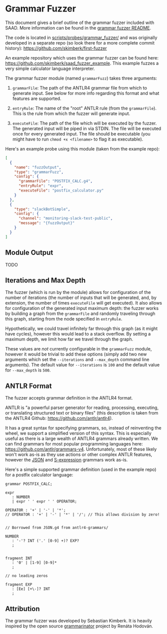 # Grammar Fuzzer

This document gives a brief outline of the grammar fuzzer included with SAAD. More information can be found in the [grammar fuzzer README](../scripts/probes/grammar_fuzzer/README.md).

The code is located in [scripts/probes/grammar_fuzzer/](../scripts/probes/grammar_fuzzer/) and was originally developed in a separate repo (so look there for a more complete commit history): https://github.com/skimberk/first-fuzzer

An example repository which uses the grammar fuzzer can be found here: https://github.com/skimberk/saad_fuzzer_example. This example fuzzes a very simple calculator language interpreter.

The grammar fuzzer module (named `grammarFuzz`) takes three arguments:

1. `grammarFile`: The path of the ANTLR4 grammar file from which to generate input. See below for more info regarding this format and what features are supported.

2. `entryRule`: The name of the "root" ANTLR rule (from the `grammarFile`). This is the rule from which the fuzzer will generate input.

3. `executeFile`: The path of the file which will be executed by the fuzzer. The generated input will be piped in via STDIN. The file will be executed once for every generated input. The file should be executable (you might have to run `chmod +x <filename>` to flag it as executable).

Here's an example probe using this module (taken from the example repo):
```json
[
  {
    "name": "fuzzOutput",
    "type": "grammarFuzz",
    "config": {
      "grammarFile": "POSTFIX_CALC.g4",
      "entryRule": "expr",
      "executeFile": "postfix_calculator.py"
    }
  },
  {
    "type": "slackBotSimple",
    "config": {
      "channel": "monitoring-slack-test-public",
      "message": "{fuzzOutput}"
    }
  }
]
```

## Module Output

TODO

## Iterations and Max Depth

The fuzzer (which is run by the module) allows for configuration of the number of iterations (the number of inputs that will be generated, and, by extension, the number of times `executeFile` will get executed). It also allows for configuration of the generated input maximum depth: the fuzzer works by building a graph from the `grammarFile` and randomly traveling through this graph, starting from the node specified in `entryRule`.

Hypothetically, we could travel infinitely far through this graph (as it might have cycles), however this would lead to a stack overflow. By setting a maximum depth, we limit how far we travel through the graph.

These values are *not* currently configurable in the `grammarFuzz` module, however it would be trivial to add these options (simply add two new arguments which set the `--iterations` and `--max_depth` command line arguments). The default value for `--iterations` is `100` and the default value for `--max_depth` is `500`.

## ANTLR Format

The fuzzer accepts grammar definition in the ANTLR4 format.

ANTLR is "a powerful parser generator for reading, processing, executing, or translating structured text or binary files" (this description is taken from the ANTLR4 Github: https://github.com/antlr/antlr4). 

It has a great syntax for specifying grammars, so, instead of reinventing the wheel, we support a simplified version of this syntax. This is especially useful as there is a large wealth of ANTLR4 grammars already written. We can find grammars for most popular programming languages here: https://github.com/antlr/grammars-v4. Unfortunately, most of these likely won't work as-is as they use actions or other complex ANTLR features, however the [JSON](https://github.com/antlr/grammars-v4/blob/master/json/JSON.g4) and [S-expression](https://github.com/antlr/grammars-v4/blob/master/sexpression/sexpression.g4) grammars work as-is.

Here's a simple supported grammar definition (used in the example repo) for a postfix calculator language:
```ANTLR
grammar POSTFIX_CALC;

expr
   : NUMBER
   | expr ' ' expr ' ' OPERATOR;

OPERATOR : '+' | '-' | '*';
// OPERATOR : '+' | '-' | '*' | '/'; // This allows division by zero!


// Borrowed from JSON.g4 from antlr4-grammars/

NUMBER
   : '-'? INT ('.' [0-9] +)? EXP?
   ;


fragment INT
   : '0' | [1-9] [0-9]*
   ;

// no leading zeros

fragment EXP
   : [Ee] [+\-]? INT
   ;
```

## Attribution

The grammar fuzzer was developed by Sebastian Kimberk. It is heavily inspired by the open source [grammarinator](https://github.com/renatahodovan/grammarinator) project by Renáta Hodován.
